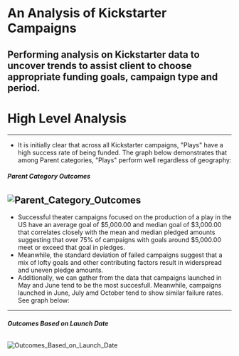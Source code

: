 # An Analysis of Kickstarter Campaigns
Performing analysis on Kickstarter data to uncover trends to assist client to choose appropriate funding goals, campaign type and period. 
---
# High Level Analysis
---
* It is initially clear that across all Kickstarter campaigns, "Plays" have a high success rate of being funded. The graph below demonstrates that among Parent categories, "Plays" perform well regardless of geography:
###### **Parent Category Outcomes**
![Parent_Category_Outcomes](https://cvws.icloud-content.com/B/AdByuvqyKQ-ctjaeGBmHEd4HW-nnAfTf5DCgTUbTyVwQVMPODgdAZmBT/Parent+Category+Outcomes.png?o=An6Etoj3d8eLu-tnyT0_vyENffuGyNZO56wnl72R3oif&v=1&x=3&a=CAoglhHtURRgDrCa2DXpBzFtt2SJrjwPzeWtJ2kRXH1APPkSbxDMjsj9qDAYzOuj_6gwIgEAUgQHW-nnWgRAZmBTaid_fMS_UGWjFpf3WOlA7n3VSoMEga3ILjWn7Jdo87-yvjZckO42MdtyJypWKgPzR_9ZasxtPkQe7E9lEU7da9FPFfLucWdUFjqK8W7YipfFyg&e=1660271785&fl=&r=9f5d7d90-7d0a-42b2-9ced-7e75101ae536-1&k=27oz9YbjcGbqrpTIgZburQ&ckc=com.apple.clouddocs&ckz=com.apple.CloudDocs&p=56&s=f1rkhbOkHsUkgwLiEZPP2ALShG4&cd=i)
---
* Successful theater campaigns focused on the production of a play in the US have an average goal of $5,000.00 and median goal of $3,000.00 that correlates closely with the mean and median pledged amounts suggesting that over 75% of campaigns with goals around $5,000.00 meet or exceed that goal in pledges. 
* Meanwhile, the standard deviation of failed campaigns suggest that a mix of lofty goals and other contributing factors result in widerspread and uneven pledge amounts. 
* Additionally, we can gather from the data that campaigns launched in May and June tend to be the most succesfull. Meanwhile, campaigns launched in June, July amd October tend to show similar failure rates. See graph below:
---
###### **Outcomes Based on Launch Date**
![Outcomes_Based_on_Launch_Date](https://cvws.icloud-content.com/B/AT1w14e2lgIZMMlxGUfnkrBBpSIxAVqA_2dSZPC2WDUm0JnJy_N-LJVj/Outcomes+Based+on+Launch+Date.png?o=Ara70nDPErOKbog2Nmnq__hFyK1A9GMVWqjwnhtnAw_W&v=1&x=3&a=CAogxA8JWgcg4c3A64fH-kC8ZJRGfex6xfflRAH9ZCicjR8SbxCe5br9qDAYnsKW_6gwIgEAUgRBpSIxWgR-LJVjaid2LPBh-tG3-lMesyl_nuJF9eDHeCXF74eyNN3Trx2pUV6Gp2j78MVyJ5jmgcKuLqkZTLjWIA02gGyYxBLO1kll4Yf5j7piNoHU74QY0-kuDg&e=1660271567&fl=&r=f7c10862-dc65-4c19-b571-71a0e5af2589-1&k=veSquBAecvn4_lQaSKPAqA&ckc=com.apple.clouddocs&ckz=com.apple.CloudDocs&p=56&s=O6AKCygH6qBdLRsda9BrpzqjVao&cd=i)

